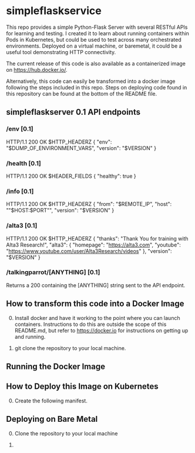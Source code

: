 # simpleflaskservice

This repo provides a simple Python-Flask Server with several RESTful APIs for learning and testing. I created it to learn about running containers within Pods in Kubernetes, but could be used to test across many orchestrated environments. Deployed on a virtual machine, or baremetal, it could be a useful tool demonstrating HTTP connectivity.  

The current release of this code is also available as a containerized image on https://hub.docker.io/.  

Alternatively, this code can easily be transformed into a docker image following the steps included in this repo. Steps on deploying code found in this repository can be found at the bottom of the README file.

## simpleflaskserver 0.1 API endpoints


### /env [0.1]

HTTP/1.1 200 OK
$HTTP_HEADERZ
 {
     "env": "$DUMP_OF_ENVIRONMENT_VARS",
     "version": "$VERSION"
 }


### /health [0.1]

HTTP/1.1 200 OK
$HEADER_FIELDS
 {
     "healthy": true
 }


### /info [0.1]

HTTP/1.1 200 OK
$HTTP_HEADERZ
 {
     "from": "$REMOTE_IP",
     "host": ""$HOST:$PORT"",
     "version": "$VERSION"
 }


### /alta3 [0.1]

HTTP/1.1 200 OK
$HTTP_HEADERZ
 {
     "thanks": "Thank You for training with Alta3 Research!",
     "alta3":
         {
             "homepage": "https://alta3.com",
             "youtube": "https://www.youtube.com/user/Alta3Research/videos"
         },
     "version": "$VERSION"
 }


### /talkingparrot/[ANYTHING] [0.1]
Returns a 200 containing the [ANYTHING] string sent to the API endpoint.


## How to transform this code into a Docker Image

0. Install docker and have it working to the point where you can launch containers. Instructions to do this are outside the scope of this README.md, but refer to https://docker.io for instructions on getting up and running.

0. git clone the repository to your local machine.



## Running the Docker Image

## How to Deploy this Image on Kubernetes

0. Create the following manifest.

## Deploying on Bare Metal

0. Clone the repository to your local machine

0. 
